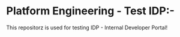 # Platform Engineering - Test IDP:-
This repositorz is used for testing IDP - Internal Developer Portal!

